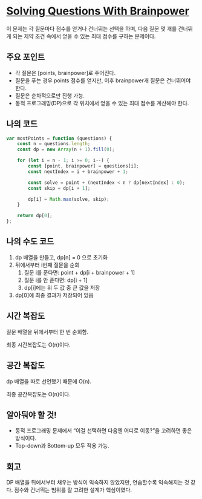 # [Solving Questions With Brainpower](https://leetcode.com/problems/solving-questions-with-brainpower/)

이 문제는 각 질문마다 점수를 얻거나 건너뛰는 선택을 하며, 다음 질문 몇 개를 건너뛰게 되는 제약 조건 속에서 얻을 수 있는 최대 점수를 구하는 문제이다.

## 주요 포인트

- 각 질문은 [points, brainpower]로 주어진다.
- 질문을 푸는 경우 points 점수를 얻지만, 이후 brainpower개 질문은 건너뛰어야 한다.
- 질문은 순차적으로만 진행 가능.
- 동적 프로그래밍(DP)으로 각 위치에서 얻을 수 있는 최대 점수를 계산해야 한다.

## 나의 코드

```jsx
var mostPoints = function (questions) {
    const n = questions.length;
    const dp = new Array(n + 1).fill(0);

    for (let i = n - 1; i >= 0; i--) {
        const [point, brainpower] = questions[i];
        const nextIndex = i + brainpower + 1;

        const solve = point + (nextIndex < n ? dp[nextIndex] : 0);
        const skip = dp[i + 1];

        dp[i] = Math.max(solve, skip);
    }

    return dp[0];
};
```

## 나의 수도 코드

1. dp 배열을 만들고, dp[n] = 0 으로 초기화
2. 뒤에서부터 i번째 질문을 순회
    1. 질문 i를 푼다면: point + dp[i + brainpower + 1]
    2. 질문 i를 안 푼다면: dp[i + 1]
    3. dp[i]에는 위 두 값 중 큰 값을 저장
3. dp[0]에 최종 결과가 저장되어 있음

## 시간 복잡도

질문 배열을 뒤에서부터 한 번 순회함.

최종 시간복잡도는 O(n)이다.

## 공간 복잡도

dp 배열을 따로 선언했기 때문에 O(n).

최종 공간복잡도는 O(n)이다.

## 알아둬야 할 것!

- 동적 프로그래밍 문제에서 “이걸 선택하면 다음엔 어디로 이동?”을 고려하면 좋은 방식이다.
- Top-down과 Bottom-up 모두 적용 가능.

## 회고

DP 배열을 뒤에서부터 채우는 방식이 익숙하지 않았지만, 연습할수록 익숙해지는 것 같다. 점수와 건너뛰는 범위를 잘 고려한 설계가 핵심이였다.
